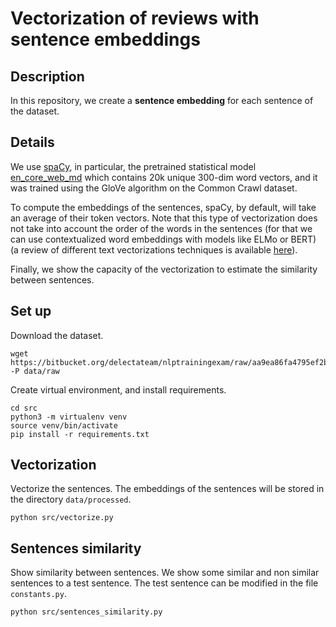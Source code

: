 # Vectorization of reviews with sentence embeddings

## Description
In this repository, we create a **sentence embedding** for each sentence of the dataset. 

## Details

We use [spaCy](https://spacy.io/), in particular, the pretrained statistical model [en_core_web_md](https://spacy.io/models/en#en_core_web_md) which contains 20k unique 300-dim word vectors, and it was trained using the GloVe algorithm on the Common Crawl dataset. 

To compute the embeddings of the sentences, spaCy, by default, will take an average of their token vectors. Note that this type of vectorization does not take into account the order of the words in the sentences (for that we can use contextualized word embeddings with models like ELMo or BERT) (a review of different text vectorizations techniques is available [here](https://colab.research.google.com/drive/13wnd2aB7w2NCdMp-mE1k9XwsqbHjhbNM?usp=sharing)). 

Finally, we show the capacity of the vectorization to estimate the similarity between sentences.

## Set up
Download the dataset.
```shell
wget https://bitbucket.org/delectateam/nlptrainingexam/raw/aa9ea86fa4795ef2bcba2af622add9a8e69c6621/resources/vectorization/corpus.csv -P data/raw
```

Create virtual environment, and install requirements.
```shell
cd src
python3 -m virtualenv venv
source venv/bin/activate
pip install -r requirements.txt
```

## Vectorization
Vectorize the sentences. The embeddings of the sentences will be stored in the directory `data/processed`.
```shell
python src/vectorize.py
```

## Sentences similarity
Show similarity between sentences. We show some similar and non similar sentences to a test sentence. The test sentence can be modified in the file `constants.py`.
```shell
python src/sentences_similarity.py
```
